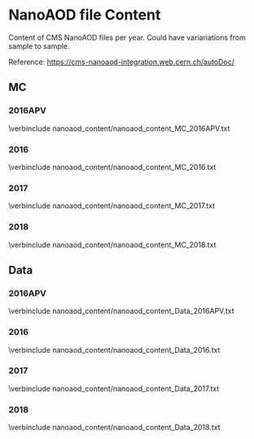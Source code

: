 #  NanoAOD file Content

Content of CMS NanoAOD files per year. Could have variariations from sample to sample.

Reference:
https://cms-nanoaod-integration.web.cern.ch/autoDoc/

## MC

### 2016APV

\verbinclude  nanoaod_content/nanoaod_content_MC_2016APV.txt

### 2016

\verbinclude  nanoaod_content/nanoaod_content_MC_2016.txt

### 2017

\verbinclude  nanoaod_content/nanoaod_content_MC_2017.txt

### 2018

\verbinclude  nanoaod_content/nanoaod_content_MC_2018.txt

## Data

### 2016APV

\verbinclude  nanoaod_content/nanoaod_content_Data_2016APV.txt

### 2016

\verbinclude  nanoaod_content/nanoaod_content_Data_2016.txt

### 2017

\verbinclude  nanoaod_content/nanoaod_content_Data_2017.txt

### 2018

\verbinclude  nanoaod_content/nanoaod_content_Data_2018.txt